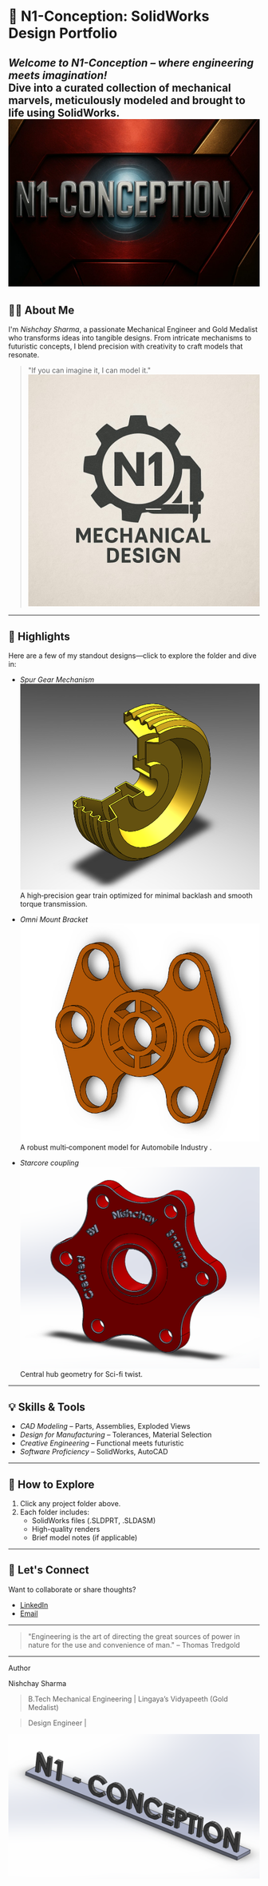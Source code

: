 
# 🚀 N1-Conception: SolidWorks Design Portfolio



*Welcome to N1-Conception – where engineering meets imagination!*  
Dive into a curated collection of mechanical marvels, meticulously modeled and brought to life using SolidWorks.
![Profile](./profile.jpg)
---

## 👨‍💻 About Me

I'm *Nishchay Sharma*, a passionate Mechanical Engineer and Gold Medalist who transforms ideas into tangible designs. From intricate mechanisms to futuristic concepts, I blend precision with creativity to craft models that resonate.

> "If you can imagine it, I can model it."  
![Alt Text](./10.jpg)
---

## 🌟 Highlights

Here are a few of my standout designs—click to explore the folder and dive in:

- *Spur Gear Mechanism*
 ![Project‑1](./Part1.png) 
  A high‑precision gear train optimized for minimal backlash and smooth torque transmission.

- *Omni Mount Bracket* 
 ![Project‑2](./part2.png)  
  A robust multi‑component model for Automobile Industry .

- *Starcore coupling* 
 ![Project‑3](./part3.png)  
  Central hub geometry for Sci-fi twist.


---

## 💡 Skills & Tools

- *CAD Modeling* – Parts, Assemblies, Exploded Views  
- *Design for Manufacturing* – Tolerances, Material Selection  
- *Creative Engineering* – Functional meets futuristic  
- *Software Proficiency* – SolidWorks, AutoCAD 

---

## 📂 How to Explore

1. Click any project folder above.
2. Each folder includes:
   - SolidWorks files (.SLDPRT, .SLDASM)
   - High-quality renders
   - Brief model notes (if applicable)

---

## 🤝 Let's Connect

Want to collaborate or share thoughts?

- [LinkedIn](https://www.linkedin.com/in/nishchay-sharma-b354a1221?utm_source=share&utm_campaign=share_via&utm_content=profile&utm_medium=android_app)  
- [Email](mailto:nishchaysharma1502@gmail.com)



---

> "Engineering is the art of directing the great sources of power in nature for the use and convenience of man." – Thomas Tredgold


---


Author

Nishchay Sharma

> B.Tech Mechanical Engineering | Lingaya’s Vidyapeeth (Gold Medalist)

>Design Engineer |


![Project‑name](./end.png)
